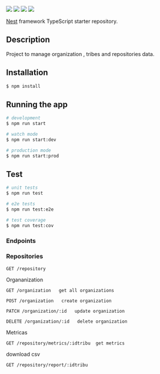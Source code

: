 <a><img src="https://img.shields.io/badge/Node-v18.16.0-blue"></a>
<a><img src="https://img.shields.io/badge/Nestjs-9.0.0-red"></a>
<a><img src="https://img.shields.io/badge/Prisma-ORM-brightgreen"></a>
<a><img src="https://img.shields.io/badge/Jest-testing-yellow"></a>


[Nest](https://github.com/nestjs/nest) framework TypeScript starter repository.

## Description

Project to manage organization , tribes and repositories data.

## Installation

```bash
$ npm install
```

## Running the app

```bash
# development
$ npm run start

# watch mode
$ npm run start:dev

# production mode
$ npm run start:prod
```

## Test

```bash
# unit tests
$ npm run test

# e2e tests
$ npm run test:e2e

# test coverage
$ npm run test:cov
```
### Endpoints
### Repositories
```http
GET /repository
```
Organanization

```http
GET /organization   get all organizations
```

```http
POST /organization   create organization
```

```http
PATCH /organization/:id   update organization
```

```http
DELETE /organization/:id   delete organization
```
Metricas

```http
GET /repository/metrics/:idtribu  get metrics
```
download csv
```http
GET /repository/report/:idtribu 
```
